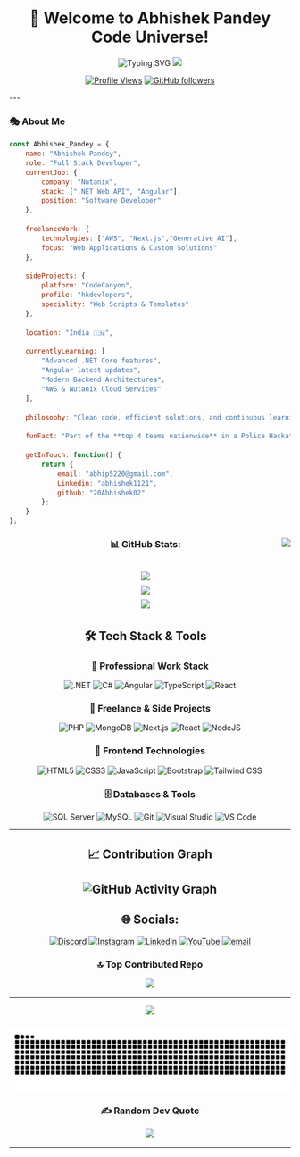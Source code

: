 <div align="center">
  
# 🚀 Welcome to Abhishek Pandey Code Universe! 

<img src="https://readme-typing-svg.herokuapp.com?font=Fira+Code&size=30&pause=1000&color=36BCF7&center=true&vCenter=true&width=700&lines=Full+Stack+Developer+%F0%9F%9A%80;Expert+in+HTML+CSS+Javascript+%F0%9F%94%A7;React+Frontend+Developer+%E2%9A%A1;Always+Building+%F0%9F%8F%97%EF%B8%8F" alt="Typing SVG" />

<img src="https://user-images.githubusercontent.com/74038190/225813708-98b745f2-7d22-48cf-9150-083f1b00d6c9.gif" width="500">

[![Profile Views](https://komarev.com/ghpvc/?username=20Abhishek02&color=blueviolet&style=for-the-badge)](https://github.com/20Abhishek02)
[![GitHub followers](https://img.shields.io/github/followers/20Abhishek02?style=for-the-badge&color=blue)](https://github.com/b)

</div>
---

### 🎭 About Me

```javascript
const Abhishek_Pandey = {
    name: "Abhishek Pandey",
    role: "Full Stack Developer",
    currentJob: {
        company: "Nutanix",
        stack: [".NET Web API", "Angular"],
        position: "Software Developer"
    },
    
    freelanceWork: {
        technologies: ["AWS", "Next.js","Generative AI"],
        focus: "Web Applications & Custom Solutions"
    },
    
    sideProjects: {
        platform: "CodeCanyon",
        profile: "hkdevlopers",
        speciality: "Web Scripts & Templates"
    },
    
    location: "India 🇮🇳",
    
    currentlyLearning: [
        "Advanced .NET Core features",
        "Angular latest updates",
        "Modern Backend Architecturea",
        "AWS & Nutanix Cloud Services"
    ],
    
    philosophy: "Clean code, efficient solutions, and continuous learning!",
    
    funFact: "Part of the **top 4 teams nationwide** in a Police Hackathon and awarded **“Innovator of the Year 2023”** at CU.",
    
    getInTouch: function() {
        return {
            email: "abhip5220@gmail.com",
            Linkedin: "abhishek1121",
            github: "20Abhishek02"
        };
    }
};
```
<div align="center">

###

<img align="right" height="165" src="https://i.imgflip.com/a0htel.gif"  />

### 📊 GitHub Stats:

![](https://github-readme-stats.vercel.app/api?username=20Abhishek02&theme=swift&hide_border=false&include_all_commits=false&count_private=false)<br/>
![](https://nirzak-streak-stats.vercel.app/?user=20Abhishek02&theme=swift&hide_border=false)<br/>
![](https://github-readme-stats.vercel.app/api/top-langs/?username=20Abhishek02&theme=swift&hide_border=false&include_all_commits=false&count_private=false&layout=compact)
---

## 🛠️ Tech Stack & Tools

### 💼 Professional Work Stack
![.NET](https://img.shields.io/badge/.NET-5C2D91?style=for-the-badge&logo=.net&logoColor=white)
![C#](https://img.shields.io/badge/C%23-239120?style=for-the-badge&logo=c-sharp&logoColor=white)
![Angular](https://img.shields.io/badge/Angular-DD0031?style=for-the-badge&logo=angular&logoColor=white)
![TypeScript](https://img.shields.io/badge/TypeScript-007ACC?style=for-the-badge&logo=typescript&logoColor=white)
![React](https://img.shields.io/badge/react-%2320232a.svg?style=for-the-badge&logo=react&logoColor=%2361DAFB)

### 🚀 Freelance & Side Projects
![PHP](https://img.shields.io/badge/PHP-777BB4?style=for-the-badge&logo=php&logoColor=white)
![MongoDB](https://img.shields.io/badge/MongoDB-%234ea94b.svg?style=for-the-badge&logo=mongodb&logoColor=white) 
![Next.js](https://img.shields.io/badge/Next.js-000000?style=for-the-badge&logo=next.js&logoColor=white)
![React](https://img.shields.io/badge/React-20232A?style=for-the-badge&logo=react&logoColor=61DAFB)
![NodeJS](https://img.shields.io/badge/node.js-6DA55F?style=for-the-badge&logo=node.js&logoColor=white) 

### 🎨 Frontend Technologies
![HTML5](https://img.shields.io/badge/HTML5-E34F26?style=for-the-badge&logo=html5&logoColor=white)
![CSS3](https://img.shields.io/badge/CSS3-1572B6?style=for-the-badge&logo=css3&logoColor=white)
![JavaScript](https://img.shields.io/badge/JavaScript-F7DF1E?style=for-the-badge&logo=javascript&logoColor=black)
![Bootstrap](https://img.shields.io/badge/Bootstrap-563D7C?style=for-the-badge&logo=bootstrap&logoColor=white)
![Tailwind CSS](https://img.shields.io/badge/Tailwind_CSS-38B2AC?style=for-the-badge&logo=tailwind-css&logoColor=white)

### 🗄️ Databases & Tools
![SQL Server](https://img.shields.io/badge/Microsoft_SQL_Server-CC2927?style=for-the-badge&logo=microsoft-sql-server&logoColor=white)
![MySQL](https://img.shields.io/badge/MySQL-00000F?style=for-the-badge&logo=mysql&logoColor=white)
![Git](https://img.shields.io/badge/Git-F05032?style=for-the-badge&logo=git&logoColor=white)
![Visual Studio](https://img.shields.io/badge/Visual_Studio-5C2D91?style=for-the-badge&logo=visual%20studio&logoColor=white)
![VS Code](https://img.shields.io/badge/VS_Code-007ACC?style=for-the-badge&logo=visual-studio-code&logoColor=white)

</div>

---

<div align="center">
  
## 📈 Contribution Graph

![GitHub Activity Graph](https://github-readme-activity-graph.vercel.app/graph?username=20Abhishek02&theme=tokyo-night&hide_border=true)
---
## 🌐 Socials:
[![Discord](https://img.shields.io/badge/Discord-%237289DA.svg?logo=discord&logoColor=white)](https://discord.gg/https://discord.com/channels/724471425808990248) [![Instagram](https://img.shields.io/badge/Instagram-%23E4405F.svg?logo=Instagram&logoColor=white)](https://instagram.com/https://www.instagram.com/wiseplayyt/) [![LinkedIn](https://img.shields.io/badge/LinkedIn-%230077B5.svg?logo=linkedin&logoColor=white)](https://linkedin.com/in/https://www.linkedin.com/in/abhishek1121/) [![YouTube](https://img.shields.io/badge/YouTube-%23FF0000.svg?logo=YouTube&logoColor=white)](https://youtube.com/@https://www.youtube.com/@WisePlayYT) [![email](https://img.shields.io/badge/Email-D14836?logo=gmail&logoColor=white)](mailto:abhip5220@gmail.com) 



### 🔝 Top Contributed Repo
![](https://github-contributor-stats.vercel.app/api?username=20Abhishek02&limit=5&theme=dark&combine_all_yearly_contributions=true)

---
[![](https://visitcount.itsvg.in/api?id=20Abhishek02&icon=0&color=0)](https://visitcount.itsvg.in)

###

<img src="https://raw.githubusercontent.com/20Abhishek02/20Abhishek02/output/snake.svg" alt="Snake animation" />

### ✍️ Random Dev Quote
![](https://quotes-github-readme.vercel.app/api?type=horizontal&theme=radical)

---

